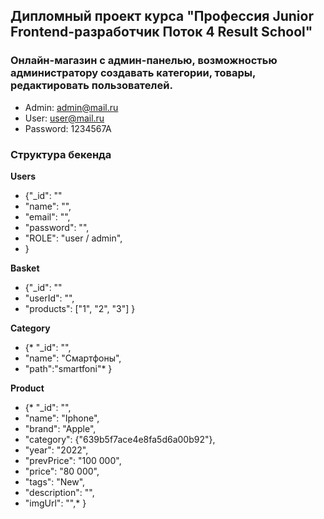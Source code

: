 ## Дипломный проект курса "Профессия Junior Frontend-разработчик Поток 4 Result School"

### Онлайн-магазин с админ-панелью, возможностью администратору создавать категории, товары, редактировать пользователей.

* Admin: admin@mail.ru
* User: user@mail.ru
* Password: 1234567A

### Структура бекенда

**Users**

* {"\_id": ""
* "name": "",
* "email": "",
* "password": "",
* "ROLE": "user / admin",
* }

**Basket**
* {"\_id": ""
* "userId": "",
* "products": ["1", "2", "3"] }

**Category**
* {\* "\_id": "",
* "name": "Смартфоны",
* "path":"smartfoni"\* }

**Product**
*   {\* "\_id": "",
*   "name": "Iphone",
*   "brand": "Apple",
*   "category": {"639b5f7ace4e8fa5d6a00b92"},
*   "year": "2022",
*   "prevPrice": "100 000",
*   "price": "80 000",
*   "tags": "New",
*   "description": "",
*   "imgUrl": "",\* }
